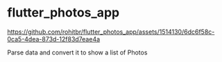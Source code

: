 # flutter_photos_app



https://github.com/rohitbr/flutter_photos_app/assets/1514130/6dc6f58c-0ca5-4dea-873d-12f83d7eae4a



Parse data and convert it to show a list of Photos

